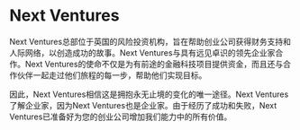 # Next Ventures

Next Ventures总部位于英国的风险投资机构，旨在帮助创业公司获得财务支持和人际网络，以创造成功的故事。Next Ventures与具有远见卓识的领先企业家合作。Next Ventures的使命不仅是为有前途的金融科技项目提供资金，而且还与合作伙伴一起走过他们旅程的每一步，帮助他们实现目标。

因此，Next Ventures相信这是拥抱永无止境的变化的唯一途径。Next Ventures了解企业家，因为Next Ventures也是企业家。由于经历了成功和失败，Next Ventures已准备好为您的创业公司增加我们能力中的所有价值。
